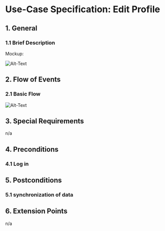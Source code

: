 # Use-Case Specification: Edit Profile


## 1. General

### 1.1 Brief Description

Mockup:


![Alt-Text]()


## 2. Flow of Events

### 2.1 Basic Flow

![Alt-Text]()

	
## 3. Special Requirements

n/a


## 4. Preconditions

### 4.1 Log in
 

 
## 5. Postconditions

### 5.1 synchronization of data


## 6. Extension Points
n/a 